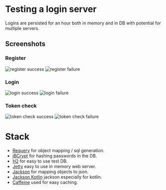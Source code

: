 # Testing a login server
Logins are persisted for an hour both in memory and in DB with potential for multiple servers.

## Screenshots

### Register
![register success](https://i.imgur.com/1vdZDQr.png)
![register failure](https://i.imgur.com/mCWHuBh.png)

### Login
![login success](https://i.imgur.com/urShgNa.png)
![login failure](https://i.imgur.com/NcHmLbs.png)

### Token check
![token check success](https://i.imgur.com/kovskLK.png)
![token check failure](https://i.imgur.com/liryZKv.png)

# Stack
- [Requery](https://github.com/requery/requery) for object mapping / sql generation.
- [jBCrypt](https://www.mindrot.org/projects/jBCrypt) for hashing passwords in the DB.
- [H2](http://www.h2database.com) for easy to use test DB.
- [Jetty](https://www.eclipse.org/jetty/) easy to use in memory web server.
- [Jackson](https://github.com/FasterXML/jackson) for mapping objects to json.
- [Jackson Kotlin](https://github.com/FasterXML/jackson-module-kotlin) jackson especially for kotlin.
- [Caffeine](https://github.com/ben-manes/caffeine) used for easy caching.